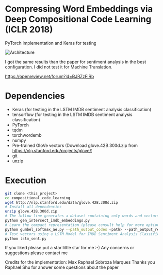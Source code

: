 # Compressing Word Embeddings via Deep Compositional Code Learning (ICLR 2018)
PyTorch implementation and Keras for testing


![Architecture](https://github.com/msobroza/compositional_code_learning/blob/master/compositional_image.png)

I got the same results than the paper for sentiment analysis in the best configuration. I did not test it for Machine Translation.

https://openreview.net/forum?id=BJRZzFlRb

# Dependencies
* Keras (for testing in the LSTM IMDB sentiment analysis classification)
* tensorflow (for testing in the LSTM IMDB sentiment analysis classification)
* PyTorch
* tqdm
* torchwordemb
* numpy
* Pre-trained GloVe vectors (Download glove.42B.300d.zip from https://nlp.stanford.edu/projects/glove/)
* git
* unzip

# Execution
```bash
git clone <this_project>
cd compositional_code_learning
wget http://nlp.stanford.edu/data/glove.42B.300d.zip
# Install all dependencies
unzip glove.42B.300d.zip
# The follow line generates a dataset containing only words and vectors found in IMDB and in GloVe
python gen_intersect_imdb_embeddings.py
# Learn the compact representation (please consult help for more options)
python gumbel_softmax_ae.py --path_output_codes <path> --path_output_reconstruction <path> --version <version_name>
# Test vectors using a LSTM Model for IMDB Sentiment Analysis Classification
python lstm_sent.py
```

If you liked please put a star little star for me :-)
Any concerns or suggestions please contact me

Credits for the implementation: Max Raphael Sobroza Marques
Thanks you Raphael Shu for answer some questions about the paper 
